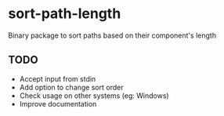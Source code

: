 # sort-path-length

Binary package to sort paths based on their component's length

## TODO

* Accept input from stdin
* Add option to change sort order
* Check usage on other systems (eg: Windows)
* Improve documentation
